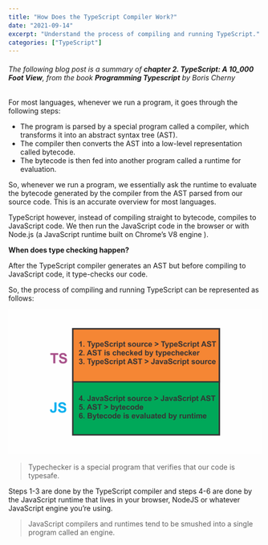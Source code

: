 ```yaml
---
title: "How Does the TypeScript Compiler Work?"
date: "2021-09-14"
excerpt: "Understand the process of compiling and running TypeScript."
categories: ["TypeScript"]
---
```


###### The following blog post is a summary of **chapter 2. TypeScript: A 10_000 Foot View**, from the book **Programming Typescript** by Boris Cherny

For most languages, whenever we run a program, it goes through the following steps:

- The program is parsed by a special program called a compiler, which transforms it into an abstract syntax tree (AST).
- The compiler then converts the AST into a low-level representation called bytecode.
- The bytecode is then fed into another program called a runtime for evaluation.

So, whenever we run a program, we essentially ask the runtime to evaluate the bytecode generated by the compiler from the AST parsed from our source code. This is an accurate overview for most languages.

TypeScript however, instead of compiling straight to bytecode, compiles to JavaScript code. We then run the JavaScript code in the browser or with Node.js (a JavaScript runtime built on Chrome’s V8 engine ).

**When does type checking happen?**

After the TypeScript compiler generates an AST but before compiling to JavaScript code, it type-checks our code.

So, the process of compiling and running TypeScript can be represented as follows:

![Compiling & Running TypeScript](../images/typescriptCompiler/tsc.png)

> Typechecker is a special program that verifies that our code is typesafe.

Steps 1-3 are done by the TypeScript compiler and steps 4-6 are done by the JavaScript runtime that lives in your browser, NodeJS or whatever JavaScript engine you’re using.

> JavaScript compilers and runtimes tend to be smushed into a single program called an engine.
